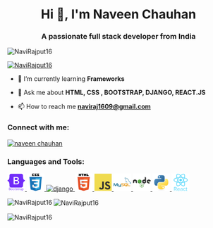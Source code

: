 <h1 align="center">Hi 👋, I'm Naveen Chauhan</h1>
<h3 align="center">A passionate full stack developer from India</h3>

<p align="left"> <img src="https://komarev.com/ghpvc/?username=NaviRajput16&label=Profile%20views&color=0e75b6&style=flat" alt="NaviRajput16" /> </p>

<p align="left"> <a href="https://github.com/ryo-ma/github-profile-trophy"><img src="https://github-profile-trophy.vercel.app/?username=NaviRajput16" alt="NaviRajput16" /></a> </p>

- 🌱 I’m currently learning **Frameworks**

- 💬 Ask me about **HTML, CSS , BOOTSTRAP, DJANGO, REACT.JS**

- 📫 How to reach me **naviraj1609@gmail.com**


<h3 align="left">Connect with me:</h3>
<p align="left">
<a href="https://linkedin.com/in/naveen chauhan" target="blank"><img align="center" src="https://raw.githubusercontent.com/rahuldkjain/github-profile-readme-generator/master/src/images/icons/Social/linked-in-alt.svg" alt="naveen chauhan" height="30" width="40" /></a>
</p>

<h3 align="left">Languages and Tools:</h3>
<p align="left"> <a href="https://getbootstrap.com" target="_blank" rel="noreferrer"> <img src="https://raw.githubusercontent.com/devicons/devicon/master/icons/bootstrap/bootstrap-plain-wordmark.svg" alt="bootstrap" width="40" height="40"/> </a> <a href="https://www.w3schools.com/css/" target="_blank" rel="noreferrer"> <img src="https://raw.githubusercontent.com/devicons/devicon/master/icons/css3/css3-original-wordmark.svg" alt="css3" width="40" height="40"/> </a> <a href="https://www.djangoproject.com/" target="_blank" rel="noreferrer"> <img src="https://cdn.worldvectorlogo.com/logos/django.svg" alt="django" width="40" height="40"/> </a> <a href="https://www.w3.org/html/" target="_blank" rel="noreferrer"> <img src="https://raw.githubusercontent.com/devicons/devicon/master/icons/html5/html5-original-wordmark.svg" alt="html5" width="40" height="40"/> </a> <a href="https://developer.mozilla.org/en-US/docs/Web/JavaScript" target="_blank" rel="noreferrer"> <img src="https://raw.githubusercontent.com/devicons/devicon/master/icons/javascript/javascript-original.svg" alt="javascript" width="40" height="40"/> </a> <a href="https://www.mysql.com/" target="_blank" rel="noreferrer"> <img src="https://raw.githubusercontent.com/devicons/devicon/master/icons/mysql/mysql-original-wordmark.svg" alt="mysql" width="40" height="40"/> </a> <a href="https://nodejs.org" target="_blank" rel="noreferrer"> <img src="https://raw.githubusercontent.com/devicons/devicon/master/icons/nodejs/nodejs-original-wordmark.svg" alt="nodejs" width="40" height="40"/> </a> <a href="https://www.python.org" target="_blank" rel="noreferrer"> <img src="https://raw.githubusercontent.com/devicons/devicon/master/icons/python/python-original.svg" alt="python" width="40" height="40"/> </a> <a href="https://reactjs.org/" target="_blank" rel="noreferrer"> <img src="https://raw.githubusercontent.com/devicons/devicon/master/icons/react/react-original-wordmark.svg" alt="react" width="40" height="40"/> </a> </p>

<p><img align="left" src="https://github-readme-stats.vercel.app/api/top-langs?username=NaviRajput16&show_icons=true&locale=en&layout=compact" alt="NaviRajput16" /></p>

<p>&nbsp;<img align="center" src="https://github-readme-stats.vercel.app/api?username=NaviRajput16&show_icons=true&locale=en" alt="NaviRajput16" /></p>

<p><img align="center" src="https://github-readme-streak-stats.herokuapp.com/?user=NaviRajput16&" alt="NaviRajput16"/></p>
